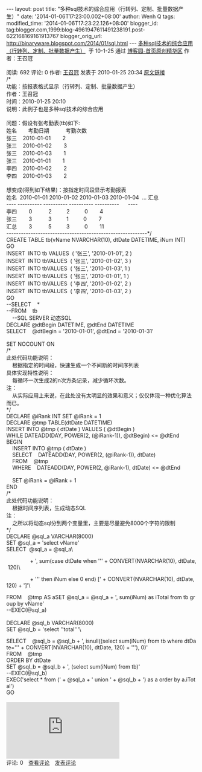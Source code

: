 --- layout: post title:
"多种sql技术的综合应用（行转列、定制、批量数据产生）" date:
'2014-01-06T17:23:00.002+08:00' author: Wenh Q tags: modified\_time:
'2014-01-06T17:23:22.126+08:00' blogger\_id:
tag:blogger.com,1999:blog-4961947611491238191.post-622168169161913767
blogger\_orig\_url: http://binaryware.blogspot.com/2014/01/sql.html ---
[多种sql技术的综合应用（行转列、定制、批量数据产生）](http://www.cnblogs.com/zhaoguan_wang/archive/2010/01/25/1656069.html)  于
10-1-25 通过 [博客园-首页原创精华区](http://www.cnblogs.com/)
作者：王召冠\
\
阅读: 692 评论: 0 作者: [王召冠](http://www.cnblogs.com/zhaoguan_wang/)
发表于 2010-01-25 20:34
[原文链接](http://www.cnblogs.com/zhaoguan_wang/archive/2010/01/25/1656069.html)\
/\*\
功能：按报表格式显示（行转列、定制、批量数据产生）\
作者：王召冠\
时间：2010-01-25 20:10\
说明：此例子也是多种sql技术的综合应用\
\
问题：假设有张考勤表(tb)如下:\
姓名    　考勤日期    　　考勤次数\
张三    2010-01-01        2\
 张三    2010-01-02        3\
张三    2010-01-03        1\
张三    2010-01-01        1\
李四    2010-01-02        2\
李四    2010-01-03        2\
\
想变成(得到如下结果)：按指定时间段显示考勤报表\
姓名  2010-01-01 2010-01-02 2010-01-03 2010-01-04  ... 汇总    \
 ---- ---------- ---------- ---------- ----------      ----\
李四        0           2          2          0        4\
张三        3           3          1          0        7\
汇总        3           5          3          0        11\
 ----------------------------------------------------------\*/\
CREATE TABLE tb(vName NVARCHAR(10), dtDate DATETIME, iNum INT)\
 GO\
INSERT  INTO tb VALUES  ( '张三', '2010-01-01', 2 )\
 INSERT  INTO tbVALUES  ( '张三', '2010-01-02', 3 )\
 INSERT  INTO tbVALUES  ( '张三', '2010-01-03', 1 )\
 INSERT  INTO tbVALUES  ( '张三', '2010-01-01', 1 )\
 INSERT  INTO tbVALUES  ( '李四', '2010-01-02', 2 )\
 INSERT  INTO tbVALUES  ( '李四', '2010-01-03', 2 )\
 GO\
--SELECT    \*\
--FROM    tb\
     --SQL SERVER 动态SQL\
DECLARE @dtBegin DATETIME, @dtEnd DATETIME\
 SELECT    @dtBegin = '2010-01-01', @dtEnd = '2010-01-31'\
\
SET NOCOUNT ON\
 /\*\
此处代码功能说明：\
    根据指定的时间段，快速生成一个不间断的时间序列表\
具体实现特性说明：\
    每循环一次生成2的n次方条记录，减少循环次数。\
注：\
    从实际应用上来说，在此处没有太明显的效果和意义；仅仅体现一种优化算法而已。\
 \*/\
 DECLARE @iRank INT SET @iRank = 1\
 DECLARE @tmp TABLE(dtDate DATETIME)\
 INSERT INTO @tmp ( dtDate ) VALUES ( @dtBegin )\
 WHILE DATEADD(DAY, POWER(2, (@iRank-1)), @dtBegin) \<= @dtEnd\
 BEGIN\
    INSERT INTO @tmp ( dtDate )\
     SELECT    DATEADD(DAY, POWER(2, (@iRank-1)), dtDate)\
     FROM    @tmp\
    WHERE    DATEADD(DAY, POWER(2, @iRank-1), dtDate) \<= @dtEnd\
    \
    SET @iRank = @iRank + 1\
 END\
/\*\
此处代码功能说明：\
    根据时间序列表，生成动态SQL\
注：\
    之所以将动态sql分到两个变量里，主要是尽量避免8000个字符的限制\
 \*/\
DECLARE @sql\_a VARCHAR(8000)\
 SET @sql\_a = 'select vName'\
 SELECT  @sql\_a = @sql\_a\

                + ', sum(case dtDate when ''' + CONVERT(NVARCHAR(10), dtDate, 120)\

                + ''' then iNum else 0 end) [' + CONVERT(NVARCHAR(10), dtDate, 120) + ']'\

FROM    @tmp AS aSET @sql\_a = @sql\_a + ', sum(iNum) as iTotal from tb group by vName'\
 --EXEC(@sql\_a)\
\
DECLARE @sql\_b VARCHAR(8000)\
 SET @sql\_b = 'select ''total'''\

SELECT    @sql\_b = @sql\_b + ', isnull((select sum(iNum) from tb where dtDate=''' + CONVERT(NVARCHAR(10), dtDate, 120) + '''), 0)'\
 FROM    @tmp\
ORDER BY dtDate\
 SET @sql\_b = @sql\_b + ', (select sum(iNum) from tb)'\
 --EXEC(@sql\_b)\
EXEC('select \* from (' + @sql\_a + ' union ' + @sql\_b + ') as a order by a.iTotal')\
 GO\
\
![](http://www.cnblogs.com/zhaoguan_wang/aggbug/1656069.html?type=1)\
评论:
0　[查看评论](http://www.cnblogs.com/zhaoguan_wang/archive/2010/01/25/1656069.html#pagedcomment)　[发表评论](http://www.cnblogs.com/zhaoguan_wang/archive/2010/01/25/1656069.html#commentform)
